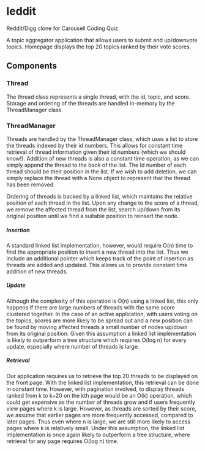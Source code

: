 # leddit
Reddit/Digg clone for Carousell Coding Quiz

A topic aggregator application that allows users to submit and up/downvote
topics. Homepage displays the top 20 topics ranked by their vote scores.  

## Components

### Thread
The thread class represents a single thread, with the id, topic, and score.
Storage and ordering of the threads are handled in-memory by the ThreadManager
class.

### ThreadManager
Threads are handled by the ThreadManager class, which uses a list to store the
threads indexed by their id numbers. This allows for constant time retrieval of
thread information given their id numbers (which we should know!). Addition of
new threads is also a constant time operation, as we can simply append the thread
to the back of the list. The Id number of each thread should be their position
in the list. If we wish to add deletion, we can simply replace the thread with
a None object to represent that the thread has been removed.

Ordering of threads is backed by a linked list, which maintains the relative
position of each thread in the list. Upon any change to the score of a thread,
we remove the affected thread from the list, search up/down from its original
position until we find a suitable position to reinsert the node.

##### Insertion
A standard linked list implementation, however, would require O(n) time to find
the appropriate position to insert a new thread into the list. Thus we include
an additional pointer which keeps track of the point of insertion as threads
are added and updated. This allows us to provide constant time addition of new
threads.

##### Update
Although the
complexity of this operation is O(n) using a linked list, this only happens if
there are large numbers of threads with the same score clustered together. In
the case of an active application, with users voting on the topics, scores are
more likely to be spread out and a new position can be found by moving affected
threads a small number of nodes up/down from its original position. Given this
assumption a linked list implementation is likely to outperform a tree structure
which requires O(log n) for every update, especially where number of threads is
large.

##### Retrieval
Our application requires us to retrieve the top 20 threads to be displayed on the
front page. With the linked list implementation, this retrieval can be done in
constant time. However, with pagination involved, to display threads ranked from
k to k+20 on the kth page would be an O(k) operation, which could get expensive
as the number of threads grow and if users frequently view pages where k is
large. However, as threads are sorted by their score, we assume that earlier pages
are more frequently accessed, compared to later pages. Thus even where n is large,
we are still more likely to access pages where k is relatively small. Under this
assumption, the linked list implementation is once again likely to outperform
a tree structure, where retrieval for any page requires O(log n) time.
